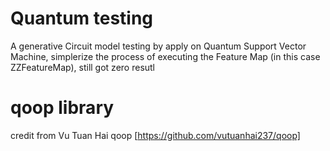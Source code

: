 # Quantum testing
 
A generative Circuit model testing by apply on Quantum Support Vector Machine, simplerize the process of executing the Feature Map (in this case ZZFeatureMap), still got zero resutl
# qoop library
credit from Vu Tuan Hai qoop [https://github.com/vutuanhai237/qoop]
